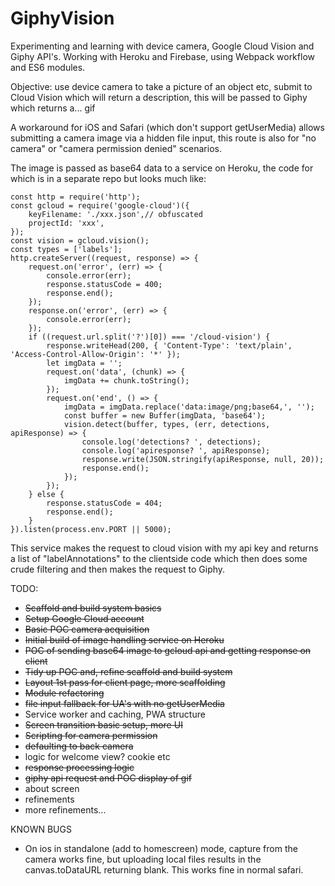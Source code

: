 # GiphyVision
Experimenting and learning with device camera, Google Cloud Vision and Giphy API's. Working with Heroku and Firebase, using Webpack workflow and ES6 modules.

Objective: use device camera to take a picture of an object etc, submit to Cloud Vision which will return a description, this will be passed to Giphy which returns a... gif

A workaround for iOS and Safari (which don't support getUserMedia) allows submitting a camera image via a hidden file input, this route is also for "no camera" or "camera permission denied" scenarios.

The image is passed as base64 data to a service on Heroku, the code for which is in a separate repo but looks much like:

	const http = require('http');
	const gcloud = require('google-cloud')({
		keyFilename: './xxx.json',// obfuscated
		projectId: 'xxx',
	});
	const vision = gcloud.vision();
	const types = ['labels'];
	http.createServer((request, response) => {
		request.on('error', (err) => {
			console.error(err);
			response.statusCode = 400;
			response.end();
		});
		response.on('error', (err) => {
			console.error(err);
		});
		if ((request.url.split('?')[0]) === '/cloud-vision') {
			response.writeHead(200, { 'Content-Type': 'text/plain', 'Access-Control-Allow-Origin': '*' });
			let imgData = '';
			request.on('data', (chunk) => {
				imgData += chunk.toString();
			});
			request.on('end', () => {
				imgData = imgData.replace('data:image/png;base64,', '');
				const buffer = new Buffer(imgData, 'base64');
				vision.detect(buffer, types, (err, detections, apiResponse) => {
					console.log('detections? ', detections);
					console.log('apiresponse? ', apiResponse);
					response.write(JSON.stringify(apiResponse, null, 20));
					response.end();
				});
			});
		} else {
			response.statusCode = 404;
			response.end();
		}
	}).listen(process.env.PORT || 5000);

This service makes the request to cloud vision with my api key and returns a list of "labelAnnotations" to the clientside code which then does some crude filtering and then makes the request to Giphy.

TODO:

* ~~Scaffold and build system basics~~
* ~~Setup Google Cloud account~~
* ~~Basic POC camera acquisition~~
* ~~Initial build of image handling service on Heroku~~
* ~~POC of sending base64 image to gcloud api and getting response on client~~
* ~~Tidy up POC and, refine scaffold and build system~~
* ~~Layout 1st pass for client page, more scaffolding~~
* ~~Module refactoring~~
* ~~file input fallback for UA's with no getUserMedia~~
* Service worker and caching, PWA structure
* ~~Screen transition basic setup, more UI~~
* ~~Scripting for camera permission~~
* ~~defaulting to back camera~~
* logic for welcome view? cookie etc
* ~~response processing logic~~
* ~~giphy api request and POC display of gif~~
* about screen
* refinements
* more refinements...

KNOWN BUGS
* On ios in standalone (add to homescreen) mode, capture from the camera works fine, but uploading local files results in the canvas.toDataURL returning blank. This works fine in normal safari.
